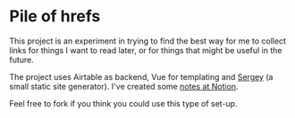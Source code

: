 # Pile of hrefs
 This project is an experiment in trying to find the best way for me to collect links for things I want to read later, or for things that might be useful in the future.

 The project uses Airtable as backend, Vue for templating and [Sergey](http://sergey.cool) (a small static site generator). I've created some [notes at Notion](https://www.notion.so/superterrific/Pile-of-hrefs-80f1667163bd41a2ac69fb3c1b4326e7).

 Feel free to fork if you think you could use this type of set-up.
